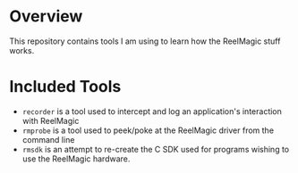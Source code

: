


# Overview

This repository contains tools I am using to learn how the ReelMagic stuff works.


# Included Tools

* `recorder` is a tool used to intercept and log an application's interaction with ReelMagic
* `rmprobe` is a tool used to peek/poke at the ReelMagic driver from the command line
* `rmsdk` is an attempt to re-create the C SDK used for programs wishing to use the ReelMagic hardware.





